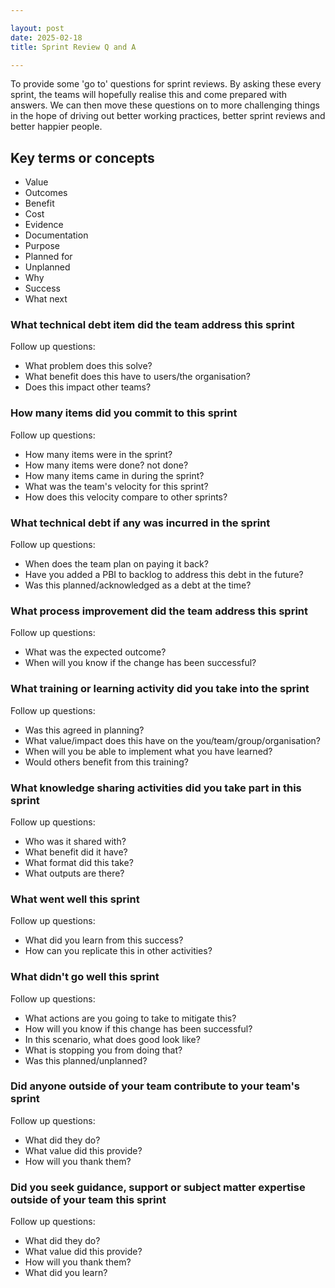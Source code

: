 ```yaml
---

layout: post
date: 2025-02-18
title: Sprint Review Q and A

---
```


To provide some 'go to' questions for sprint reviews. By asking these every sprint, the teams will hopefully realise this and come prepared with answers. We can then move these questions on to more challenging things in the hope of driving out better working practices, better sprint reviews and better happier people.

## Key terms or concepts

- Value
- Outcomes
- Benefit
- Cost
- Evidence
- Documentation
- Purpose
- Planned for
- Unplanned
- Why
- Success
- What next

### What technical debt item did the team address this sprint

Follow up questions:

- What problem does this solve?
- What benefit does this have to users/the organisation?
- Does this impact other teams?

### How many items did you commit to this sprint

Follow up questions:

- How many items were in the sprint?
- How many items were done? not done?
- How many items came in during the sprint?
- What was the team's velocity for this sprint?
- How does this velocity compare to other sprints?

### What technical debt if any was incurred in the sprint

Follow up questions:

- When does the team plan on paying it back?
- Have you added a PBI to backlog to address this debt in the future?
- Was this planned/acknowledged as a debt at the time?

### What process improvement did the team address this sprint

Follow up questions:

- What was the expected outcome?
- When will you know if the change has been successful?

### What training or learning activity did you take into the sprint

Follow up questions:

- Was this agreed in planning?
- What value/impact does this have on the you/team/group/organisation?
- When will you be able to implement what you have learned?
- Would others benefit from this training?

### What knowledge sharing activities did you take part in this sprint

Follow up questions:

- Who was it shared with?
- What benefit did it have?
- What format did this take?
- What outputs are there?

### What went well this sprint

Follow up questions:

- What did you learn from this success?
- How can you replicate this in other activities?

### What didn't go well this sprint

 Follow up questions:

- What actions are you going to take to mitigate this?
- How will you know if this change has been successful?
- In this scenario, what does good look like?
- What is stopping you from doing that?
- Was this planned/unplanned?

### Did anyone outside of your team contribute to your team's sprint

Follow up questions:

- What did they do?
- What value did this provide?
- How will you thank them?

### Did you seek guidance, support or subject matter expertise outside of your team this sprint

Follow up questions:

- What did they do?
- What value did this provide?
- How will you thank them?
- What did you learn?